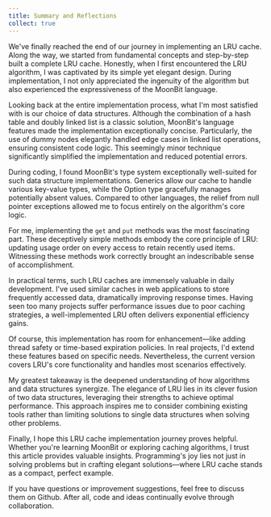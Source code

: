 ```yaml
---
title: Summary and Reflections
collect: true
---
```


We've finally reached the end of our journey in implementing an LRU cache. Along the way, we started from fundamental concepts and step-by-step built a complete LRU cache. Honestly, when I first encountered the LRU algorithm, I was captivated by its simple yet elegant design. During implementation, I not only appreciated the ingenuity of the algorithm but also experienced the expressiveness of the MoonBit language.

Looking back at the entire implementation process, what I'm most satisfied with is our choice of data structures. Although the combination of a hash table and doubly linked list is a classic solution, MoonBit's language features made the implementation exceptionally concise. Particularly, the use of dummy nodes elegantly handled edge cases in linked list operations, ensuring consistent code logic. This seemingly minor technique significantly simplified the implementation and reduced potential errors.

During coding, I found MoonBit's type system exceptionally well-suited for such data structure implementations. Generics allow our cache to handle various key-value types, while the Option type gracefully manages potentially absent values. Compared to other languages, the relief from null pointer exceptions allowed me to focus entirely on the algorithm's core logic.

For me, implementing the `get` and `put` methods was the most fascinating part. These deceptively simple methods embody the core principle of LRU: updating usage order on every access to retain recently used items. Witnessing these methods work correctly brought an indescribable sense of accomplishment.

In practical terms, such LRU caches are immensely valuable in daily development. I've used similar caches in web applications to store frequently accessed data, dramatically improving response times. Having seen too many projects suffer performance issues due to poor caching strategies, a well-implemented LRU often delivers exponential efficiency gains.

Of course, this implementation has room for enhancement—like adding thread safety or time-based expiration policies. In real projects, I'd extend these features based on specific needs. Nevertheless, the current version covers LRU's core functionality and handles most scenarios effectively.

My greatest takeaway is the deepened understanding of how algorithms and data structures synergize. The elegance of LRU lies in its clever fusion of two data structures, leveraging their strengths to achieve optimal performance. This approach inspires me to consider combining existing tools rather than limiting solutions to single data structures when solving other problems.

Finally, I hope this LRU cache implementation journey proves helpful. Whether you're learning MoonBit or exploring caching algorithms, I trust this article provides valuable insights. Programming's joy lies not just in solving problems but in crafting elegant solutions—where LRU cache stands as a compact, perfect example.

If you have questions or improvement suggestions, feel free to discuss them on Github. After all, code and ideas continually evolve through collaboration.
